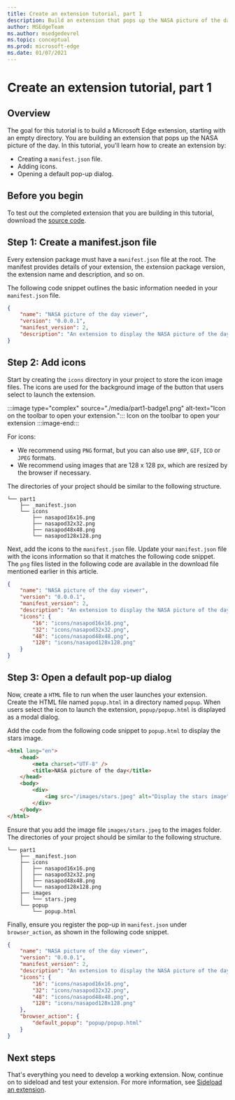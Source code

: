 ```yaml
---
title: Create an extension tutorial, part 1
description: Build an extension that pops up the NASA picture of the day.
author: MSEdgeTeam
ms.author: msedgedevrel
ms.topic: conceptual
ms.prod: microsoft-edge
ms.date: 01/07/2021
---
```

# Create an extension tutorial, part 1


<!-- ====================================================================== -->
## Overview

The goal for this tutorial is to build a Microsoft Edge extension, starting with an empty directory.  You are building an extension that pops up the NASA picture of the day.  In this tutorial, you'll learn how to create an extension by:

*   Creating a `manifest.json` file.
*   Adding icons.
*   Opening a default pop-up dialog.


<!-- ====================================================================== -->
## Before you begin

To test out the completed extension that you are building in this tutorial, download the [source code](https://github.com/MicrosoftEdge/MicrosoftEdge-Extensions-Demos/tree/master/extension-getting-started-part1/part1).


<!-- ====================================================================== -->
## Step 1: Create a manifest.json file

Every extension package must have a `manifest.json` file at the root.  The manifest provides details of your extension, the extension package version, the extension name and description, and so on.

The following code snippet outlines the basic information needed in your `manifest.json` file.

```json
{
    "name": "NASA picture of the day viewer",
    "version": "0.0.0.1",
    "manifest_version": 2,
    "description": "An extension to display the NASA picture of the day."
}
```


<!-- ====================================================================== -->
## Step 2: Add icons

Start by creating the `icons` directory in your project to store the icon image files.  The icons are used for the background image of the button that users select to launch the extension.

:::image type="complex" source="./media/part1-badge1.png" alt-text="Icon on the toolbar to open your extension.":::
   Icon on the toolbar to open your extension
:::image-end:::

For icons:
*  We recommend using `PNG` format, but you can also use `BMP`, `GIF`, `ICO` or `JPEG` formats.
*  We recommend using images that are 128 x 128 px, which are resized by the browser if necessary.

The directories of your project should be similar to the following structure.

```shell
└── part1
    ├── _manifest.json
    └── icons
        ├── nasapod16x16.png
        ├── nasapod32x32.png
        ├── nasapod48x48.png
        └── nasapod128x128.png
```

Next, add the icons to the `manifest.json` file. Update your `manifest.json` file with the icons information so that it matches the following code snippet. The `png` files listed in the following code are available in the download file mentioned earlier in this article.

```json
{
    "name": "NASA picture of the day viewer",
    "version": "0.0.0.1",
    "manifest_version": 2,
    "description": "An extension to display the NASA picture of the day.",
    "icons": {
        "16": "icons/nasapod16x16.png",
        "32": "icons/nasapod32x32.png",
        "48": "icons/nasapod48x48.png",
        "128": "icons/nasapod128x128.png"
    }
}
```


<!-- ====================================================================== -->
## Step 3: Open a default pop-up dialog

Now, create a `HTML` file to run when the user launches your extension.  Create the HTML file named `popup.html` in a directory named `popup`.  When users select the icon to launch the extension, `popup/popup.html` is displayed as a modal dialog.

Add the code from the following code snippet to `popup.html` to display the stars image.

```html
<html lang="en">
    <head>
        <meta charset="UTF-8" />
        <title>NASA picture of the day</title>
    </head>
    <body>
        <div>
            <img src="/images/stars.jpeg" alt="Display the stars image" />
        </div>
    </body>
</html>
```

Ensure that you add the image file `images/stars.jpeg` to the images folder.  The directories of your project should be similar to the following structure.

```shell
└── part1
    ├── _manifest.json
    ├── icons
    │   ├── nasapod16x16.png
    │   ├── nasapod32x32.png
    │   ├── nasapod48x48.png
    │   └── nasapod128x128.png
    ├── images
    │   └── stars.jpeg
    └── popup
        └── popup.html
```

Finally, ensure you register the pop-up in `manifest.json` under `browser_action`, as shown in the following code snippet.

```json
{
    "name": "NASA picture of the day viewer",
    "version": "0.0.0.1",
    "manifest_version": 2,
    "description": "An extension to display the NASA picture of the day.",
    "icons": {
        "16": "icons/nasapod16x16.png",
        "32": "icons/nasapod32x32.png",
        "48": "icons/nasapod48x48.png",
        "128": "icons/nasapod128x128.png"
    },
    "browser_action": {
        "default_popup": "popup/popup.html"
    }
}
```


<!-- ====================================================================== -->
## Next steps

That's everything you need to develop a working extension.  Now, continue on to sideload and test your extension.  For more information, see [Sideload an extension](./extension-sideloading.md).
